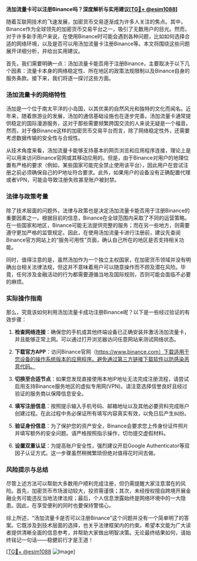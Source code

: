**汤加流量卡可以注册Binance吗？深度解析与实用建议[[TG💪+ @esim1088](https://t.me/s/esim1088)]**

随着互联网技术的飞速发展，加密货币交易逐渐成为许多人关注的焦点。其中，Binance作为全球领先的加密货币交易平台之一，吸引了无数用户的目光。然而，对于许多新手用户来说，在使用Binance时可能会遇到各种问题，比如如何选择合适的网络环境，以及是否可以用汤加流量卡注册Binance等。本文将围绕这些问题展开详细分析，并给出实用建议。

首先，我们需要明确一点：汤加流量卡能否用于注册Binance，主要取决于以下几个因素：流量卡本身的网络稳定性、所在地区的政策法规限制以及Binance自身的服务条款。接下来，我们将逐一探讨这些方面。

### 汤加流量卡的网络特性

汤加是一个位于南太平洋的小岛国，以其优美的自然风光和独特的文化而闻名。近年来，随着旅游业的发展，汤加的通信基础设施也在逐步完善。汤加流量卡通常提供稳定的国际漫游服务，这对于那些需要频繁跨国交流的人来说无疑是一个福音。然而，对于像Binance这样的加密货币交易平台而言，除了网络稳定性外，还需要考虑数据传输的安全性与合规性。

从技术角度来看，汤加流量卡能够支持基本的网页浏览和应用程序连接，理论上是可以用来访问Binance官网或其移动应用的。但是，由于Binance对用户的地理位置有严格的要求（例如，某些国家可能完全禁止使用该平台），因此用户在尝试注册之前必须确保自己的IP地址符合要求。此外，如果用户的设备没有正确配置代理或者VPN，可能会导致注册失败甚至账户被封禁。

### 法律与政策考量

除了技术层面的问题外，法律与政策也是决定汤加流量卡能否用于注册Binance的重要因素之一。根据目前的信息，Binance在全球范围内采取了不同的运营策略。在一些国家和地区，Binance可能无法提供完整的服务；而在另一些地方，则需要遵守更加严格的监管规定。因此，在使用汤加流量卡进行注册前，建议先查阅Binance官方网站上的“服务可用性”页面，确认自己所在的地区是否支持相关功能。

同时，值得注意的是，虽然汤加作为一个独立主权国家，在加密货币领域并没有明确出台相关法律法规，但这并不意味着用户可以随意操作而不顾及潜在风险。毕竟，任何涉及金融活动的行为都需要遵循当地及国际规则，否则可能会面临不必要的麻烦。

### 实际操作指南

那么，究竟该如何利用汤加流量卡成功注册Binance呢？以下是一些经过验证的有效步骤：

1. **检查网络连接**：确保您的手机或其他终端设备已正确安装并激活汤加流量卡，并且能够正常上网。可以通过打开浏览器访问任意网站来测试网络状态。
   
2. **下载官方APP**：访问Binance官网（https://www.binance.com）下载适用于您设备的操作系统版本的应用程序。避免通过第三方链接下载软件以防感染恶意代码。

3. **切换至合适节点**：如果您发现直接使用本地IP地址无法完成注册流程，请尝试启用支持Binance服务地区的虚拟专用网(VPN)。请注意选择信誉良好且经过验证的服务商以保障信息安全。

4. **填写注册信息**：按照提示输入手机号码、邮箱地址以及其他必要资料完成账户创建过程。在此过程中务必保证所有填写内容真实有效，以免日后产生纠纷。

5. **验证身份信息**：为了保护您的资产安全，Binance会要求您上传身份证件照片并填写额外的安全问题。请严格按照指示操作，切勿提交虚假材料。

6. **设置双重认证**：为提高账户安全性，强烈建议开启Google Authenticator等双因子认证方式。这一步骤虽然稍微繁琐但绝对值得花时间去做。

### 风险提示与总结

尽管上述方法可以帮助大多数用户顺利完成注册，但仍需提醒大家注意潜在的风险。首先，加密货币市场波动较大，投资需谨慎；其次，未经授权擅自跨境开展金融业务可能违反当地法律法规；最后，个人信息泄露始终是网络环境中的一大隐患。因此，在享受便利的同时也要保持警惕心。

综上所述，“汤加流量卡是否可以注册Binance”这个问题并没有一个简单明了的答案。它既涉及到技术层面的选择，也关乎法律框架内的约束。希望本文能为广大读者提供清晰全面的信息参考，并帮助大家做出明智决策。无论最终结果如何，请始终铭记一句话——稳健前行才是王道！

[[TG💪+ @esim1088](https://t.me/s/esim1088) ![Image](https://i.postimg.cc/4NQfJmqS/Snipaste-2025-05-13-00-14-12.png)]